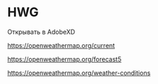 # HWG

Открывать в AdobeXD

https://openweathermap.org/current

https://openweathermap.org/forecast5

https://openweathermap.org/weather-conditions
